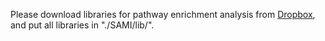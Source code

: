 Please download libraries for pathway enrichment analysis from [Dropbox](https://www.dropbox.com/scl/fo/d1ssah39qkfr9er640dai/APjGcNoiOX9zW84QvhCJtuw?rlkey=joosfjb7vjs72t3t4pmyxrrol&st=uqcbacfy&dl=1), and put all libraries in "./SAMI/lib/".
